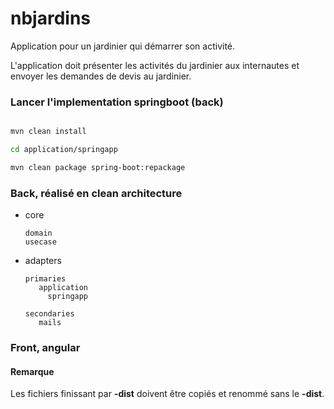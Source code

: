 # nbjardins 

Application pour un jardinier qui démarrer son activité.

L'application doit présenter les activités du jardinier aux internautes et envoyer les demandes de devis au jardinier.

### Lancer l'implementation springboot (back)

```bash

mvn clean install

cd application/springapp

mvn clean package spring-boot:repackage

```

### Back, réalisé en clean architecture

* core

      domain        
      usecase

* adapters  
    
      primaries
         application
           springapp
                    
      secondaries
         mails




### Front, angular

#### Remarque
Les fichiers finissant par **-dist** doivent être copiés et renommé sans le **-dist**.